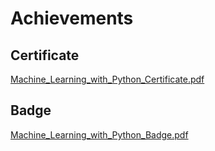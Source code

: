

# Achievements
## Certificate
[Machine_Learning_with_Python_Certificate.pdf](https://prod-files-secure.s3.us-west-2.amazonaws.com/03e82b26-cccb-4906-bb56-adabcbdc0655/0f35a87e-0c16-48ac-af62-4e4cc34c6a19/Machine_Learning_with_Python_Certificate.pdf?X-Amz-Algorithm=AWS4-HMAC-SHA256&X-Amz-Content-Sha256=UNSIGNED-PAYLOAD&X-Amz-Credential=ASIAZI2LB466ZDIG6JXM%2F20250202%2Fus-west-2%2Fs3%2Faws4_request&X-Amz-Date=20250202T011146Z&X-Amz-Expires=3600&X-Amz-Security-Token=IQoJb3JpZ2luX2VjENj%2F%2F%2F%2F%2F%2F%2F%2F%2F%2FwEaCXVzLXdlc3QtMiJGMEQCIAj28%2BpOvbLOahqcyNfdvd9uCcwgLC8zhPoHU%2FFdAw46AiBlw9sGWLHs2dz%2FGMfj3zzHve8YQWX7phxSwEDnGy%2B1UyqIBAjh%2F%2F%2F%2F%2F%2F%2F%2F%2F%2F8BEAAaDDYzNzQyMzE4MzgwNSIMGpZv01oY8keDarm9KtwDHhi90KLUh%2F5PAhVP7ioTzch0oRfmkvUB%2Fy1la4RbG0JaDwfXuCIgK2hmXzIZ77zGCFRl6DqQlZAfwqGVI3D%2Bomf6WZGJGVWjnYqiyI17qE3zusgWdkdI7ZvHIdRKPN2lOF8JNQ02pjUv%2B1AqMOoEMg6bWw%2BnOV6SMYubtmjCirYVnrTtpCHg8oyG6Uj3yf0Vds6J0QgRXptWZhCU9XY%2BJj0PUOJh%2FvcoIoLNzudqjudfL9WtweabbWmYGvDGMutDKLfpq%2BI1yUAO%2FM%2BIH4rpCnF86TSntFDimJ%2BIXgnRyI04Hn%2FB%2FunhAWL7kpLfnGzw1ZBoMSpfcw%2F%2B7%2BkZgYDP31pX8aN8V5bk2eysUx8epKkelANQEPJ65P5Rv%2FRv7CkVTcY3SWR9CgCWQ7PSOaPd0aztMZndjgpANF%2Ba0BqTI%2F6qYf130RJ5kVKKaTg030RoPrD0cRLXNhNrLHKiiBBtZOy6cc%2FtmaxQH0Q%2Faq0X7joK%2B6aMaFMQnEJhSkFV1kmmokKPcgLk1w2HwQBtotTEZhIB6UqSuOSPD%2FOB2thp37HrbA9lrN4JFJ21RBxrU1STpKAkhE7q1yjqxdyhfnpbyzfmfr3aqfYiqGOKJZjn93Xz8lK6b8aXraaPKWYw9fH6vAY6pgGWT3oX082aywLN9VQ3FTXH%2FtTlzVmN%2FCB%2FJcXmgD7kRH0C7ypACTqYnh7ka8ejyupnVoYEP%2FD2D7ALgkKB%2Fo176GbXx84cI%2BzwvGwSnzoe88RaBlIT525HV1dlMiU2NS%2BDvcN3hWjKlqPzPcD%2B0IeXIuHyS8GiWUdzDAcV4Sf87JF0lxQtdq3MUaO8fSPZ1zMQdJdNzbm04qBPVvT1n3dPZ5xzumli&X-Amz-Signature=217eb1d6051d80e273bdca94e54846c58dc72b5fe63fcb5b6fab23640c497293&X-Amz-SignedHeaders=host&x-id=GetObject)
## Badge
[Machine_Learning_with_Python_Badge.pdf](https://prod-files-secure.s3.us-west-2.amazonaws.com/03e82b26-cccb-4906-bb56-adabcbdc0655/ff622a22-73d6-44e3-9c7b-e89a8e61b7aa/Machine_Learning_with_Python_Badge.pdf?X-Amz-Algorithm=AWS4-HMAC-SHA256&X-Amz-Content-Sha256=UNSIGNED-PAYLOAD&X-Amz-Credential=ASIAZI2LB466ZDIG6JXM%2F20250202%2Fus-west-2%2Fs3%2Faws4_request&X-Amz-Date=20250202T011146Z&X-Amz-Expires=3600&X-Amz-Security-Token=IQoJb3JpZ2luX2VjENj%2F%2F%2F%2F%2F%2F%2F%2F%2F%2FwEaCXVzLXdlc3QtMiJGMEQCIAj28%2BpOvbLOahqcyNfdvd9uCcwgLC8zhPoHU%2FFdAw46AiBlw9sGWLHs2dz%2FGMfj3zzHve8YQWX7phxSwEDnGy%2B1UyqIBAjh%2F%2F%2F%2F%2F%2F%2F%2F%2F%2F8BEAAaDDYzNzQyMzE4MzgwNSIMGpZv01oY8keDarm9KtwDHhi90KLUh%2F5PAhVP7ioTzch0oRfmkvUB%2Fy1la4RbG0JaDwfXuCIgK2hmXzIZ77zGCFRl6DqQlZAfwqGVI3D%2Bomf6WZGJGVWjnYqiyI17qE3zusgWdkdI7ZvHIdRKPN2lOF8JNQ02pjUv%2B1AqMOoEMg6bWw%2BnOV6SMYubtmjCirYVnrTtpCHg8oyG6Uj3yf0Vds6J0QgRXptWZhCU9XY%2BJj0PUOJh%2FvcoIoLNzudqjudfL9WtweabbWmYGvDGMutDKLfpq%2BI1yUAO%2FM%2BIH4rpCnF86TSntFDimJ%2BIXgnRyI04Hn%2FB%2FunhAWL7kpLfnGzw1ZBoMSpfcw%2F%2B7%2BkZgYDP31pX8aN8V5bk2eysUx8epKkelANQEPJ65P5Rv%2FRv7CkVTcY3SWR9CgCWQ7PSOaPd0aztMZndjgpANF%2Ba0BqTI%2F6qYf130RJ5kVKKaTg030RoPrD0cRLXNhNrLHKiiBBtZOy6cc%2FtmaxQH0Q%2Faq0X7joK%2B6aMaFMQnEJhSkFV1kmmokKPcgLk1w2HwQBtotTEZhIB6UqSuOSPD%2FOB2thp37HrbA9lrN4JFJ21RBxrU1STpKAkhE7q1yjqxdyhfnpbyzfmfr3aqfYiqGOKJZjn93Xz8lK6b8aXraaPKWYw9fH6vAY6pgGWT3oX082aywLN9VQ3FTXH%2FtTlzVmN%2FCB%2FJcXmgD7kRH0C7ypACTqYnh7ka8ejyupnVoYEP%2FD2D7ALgkKB%2Fo176GbXx84cI%2BzwvGwSnzoe88RaBlIT525HV1dlMiU2NS%2BDvcN3hWjKlqPzPcD%2B0IeXIuHyS8GiWUdzDAcV4Sf87JF0lxQtdq3MUaO8fSPZ1zMQdJdNzbm04qBPVvT1n3dPZ5xzumli&X-Amz-Signature=73545d06243c702064c508af6371898aa431dba74057fa1711b83fdf49d0b28b&X-Amz-SignedHeaders=host&x-id=GetObject)